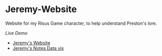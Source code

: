 # Jeremy-Website
Website for my Risus Game character, to help understand Preston's lore.

_*Live Demo*_
 - [Jeremy's Website](https://www.lucasgover.com/Jeremy-Website/)
 - [Jeremy's Notes Data vis](https://www.lucasgover.com/Jeremy-Website/notes/visual-notes)
